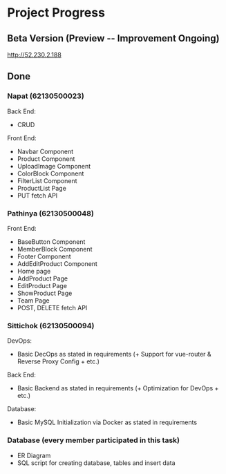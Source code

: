 # Project Progress

## Beta Version (Preview -- Improvement Ongoing)
http://52.230.2.188

## Done
### Napat (62130500023)
Back End:
* CRUD

Front End:
* Navbar Component
* Product Component
* UploadImage Component
* ColorBlock Component
* FilterList Component
* ProductList Page
* PUT fetch API

### Pathinya (62130500048)
Front End:
* BaseButton Component
* MemberBlock Component
* Footer Component
* AddEditProduct Component
* Home page
* AddProduct Page
* EditProduct Page
* ShowProduct Page
* Team Page
* POST, DELETE fetch API

### Sittichok (62130500094)
DevOps:
* Basic DecOps as stated in requirements (+ Support for vue-router & Reverse Proxy Config + etc.)

Back End:
* Basic Backend as stated in requirements (+ Optimization for DevOps + etc.)

Database:
* Basic MySQL Initialization via Docker as stated in requirements

### Database (every member participated in this task)
* ER Diagram
* SQL script for creating database, tables and insert data
